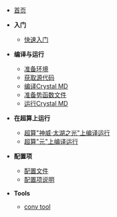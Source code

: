 * [首页](zh-cn/)

* **入门**
    * [快速入门](zh-cn/01-01-quickstart)

* **编译与运行**
    * [准备环境](zh-cn/02-01-prepare_environment)
    * [获取源代码](zh-cn/02-02-get_source_code)
    * [编译Crystal MD](zh-cn/02-03-compile)
    * [准备势函数文件](zh-cn/02-04-potential_file)
    * [运行Crystal MD](zh-cn/02-05-run_md)

* **在超算上运行**
    * [超算"神威·太湖之光"上编译运行](zh-cn/03-02-run_on_sunway.md)
    * [超算"元"上编译运行](zh-cn/03-02-run_on_Era.md)

* **配置项**
    * [配置文件](zh-cn/04-01-configure)
    * [配置项说明](zh-cn/04-02-configure_terms)

* **Tools**
    * [conv tool](zh-cn/conv_tool)